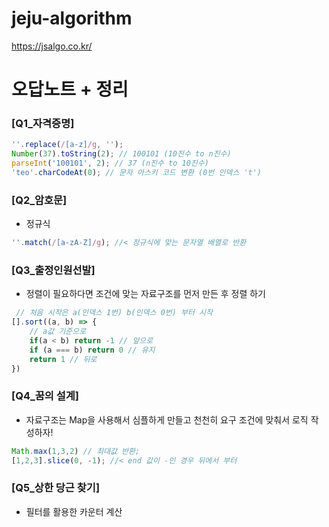 # jeju-algorithm

https://jsalgo.co.kr/

# 오답노트 + 정리

### [Q1_자격증명]
```js
''.replace(/[a-z]/g, '');
Number(37).toString(2); // 100101 (10진수 to n진수)
parseInt('100101', 2); // 37 (n진수 to 10진수)
'teo'.charCodeAt(0); // 문자 아스키 코드 변환 (0번 인덱스 't')
```
### [Q2_암호문]
- 정규식

```js
''.match(/[a-zA-Z]/g); //< 정규식에 맞는 문자열 배열로 반환
```

### [Q3_출정인원선발]
- 정렬이 필요하다면 조건에 맞는 자료구조를 먼저 만든 후 정렬 하기

```js
 // 처음 시작은 a(인덱스 1번) b(인덱스 0번) 부터 시작  
[].sort((a, b) => {
    // a값 기준으로
    if(a < b) return -1 // 앞으로
    if (a === b) return 0 // 유지
    return 1 // 뒤로
})
```
### [Q4_꿈의 설계]
- 자료구조는 Map을 사용해서 심플하게 만들고 천천히 요구 조건에 맞춰서 로직 작성하자!

```js
Math.max(1,3,2) // 최대값 반환;
[1,2,3].slice(0, -1); //< end 값이 -인 경우 뒤에서 부터
```

### [Q5_상한 당근 찾기]
- 필터를 활용한 카운터 계산




